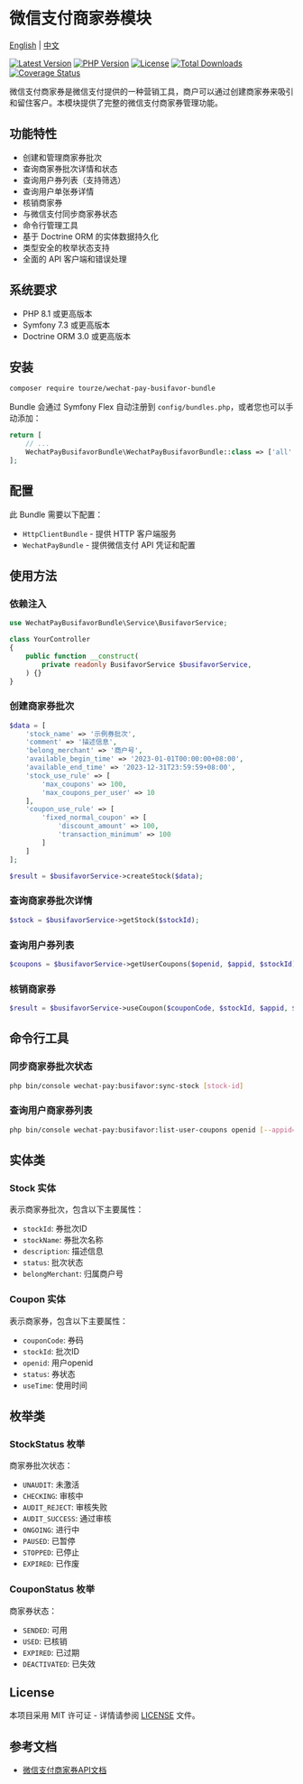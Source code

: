 # 微信支付商家券模块

[English](README.md) | [中文](README.zh-CN.md)

[![Latest Version](https://img.shields.io/packagist/v/tourze/wechat-pay-busifavor-bundle.svg?style=flat-square)](https://packagist.org/packages/tourze/wechat-pay-busifavor-bundle)
[![PHP Version](https://img.shields.io/badge/php-^8.1-blue.svg?style=flat-square)](https://php.net)
[![License](https://img.shields.io/badge/license-MIT-green.svg?style=flat-square)](LICENSE)
[![Total Downloads](https://img.shields.io/packagist/dt/tourze/wechat-pay-busifavor-bundle.svg?style=flat-square)](https://packagist.org/packages/tourze/wechat-pay-busifavor-bundle)
[![Coverage Status](https://img.shields.io/badge/coverage-100%25-brightgreen?style=flat-square)](https://github.com/tourze/wechat-pay-busifavor-bundle)

微信支付商家券是微信支付提供的一种营销工具，商户可以通过创建商家券来吸引和留住客户。本模块提供了完整的微信支付商家券管理功能。

## 功能特性

- 创建和管理商家券批次
- 查询商家券批次详情和状态
- 查询用户券列表（支持筛选）
- 查询用户单张券详情
- 核销商家券
- 与微信支付同步商家券状态
- 命令行管理工具
- 基于 Doctrine ORM 的实体数据持久化
- 类型安全的枚举状态支持
- 全面的 API 客户端和错误处理

## 系统要求

- PHP 8.1 或更高版本
- Symfony 7.3 或更高版本
- Doctrine ORM 3.0 或更高版本

## 安装

```bash
composer require tourze/wechat-pay-busifavor-bundle
```

Bundle 会通过 Symfony Flex 自动注册到 `config/bundles.php`，或者您也可以手动添加：

```php
return [
    // ...
    WechatPayBusifavorBundle\WechatPayBusifavorBundle::class => ['all' => true],
];
```

## 配置

此 Bundle 需要以下配置：
- `HttpClientBundle` - 提供 HTTP 客户端服务
- `WechatPayBundle` - 提供微信支付 API 凭证和配置

## 使用方法

### 依赖注入

```php
use WechatPayBusifavorBundle\Service\BusifavorService;

class YourController
{
    public function __construct(
        private readonly BusifavorService $busifavorService,
    ) {}
}
```

### 创建商家券批次

```php
$data = [
    'stock_name' => '示例券批次',
    'comment' => '描述信息',
    'belong_merchant' => '商户号',
    'available_begin_time' => '2023-01-01T00:00:00+08:00',
    'available_end_time' => '2023-12-31T23:59:59+08:00',
    'stock_use_rule' => [
        'max_coupons' => 100,
        'max_coupons_per_user' => 10
    ],
    'coupon_use_rule' => [
        'fixed_normal_coupon' => [
            'discount_amount' => 100,
            'transaction_minimum' => 100
        ]
    ]
];

$result = $busifavorService->createStock($data);
```

### 查询商家券批次详情

```php
$stock = $busifavorService->getStock($stockId);
```

### 查询用户券列表

```php
$coupons = $busifavorService->getUserCoupons($openid, $appid, $stockId);
```

### 核销商家券

```php
$result = $busifavorService->useCoupon($couponCode, $stockId, $appid, $openid, $useRequestNo);
```

## 命令行工具

### 同步商家券批次状态

```bash
php bin/console wechat-pay:busifavor:sync-stock [stock-id]
```

### 查询用户商家券列表

```bash
php bin/console wechat-pay:busifavor:list-user-coupons openid [--appid=] [--stock-id=] [--status=] [--limit=10] [--offset=0]
```

## 实体类

### Stock 实体

表示商家券批次，包含以下主要属性：

- `stockId`: 券批次ID
- `stockName`: 券批次名称
- `description`: 描述信息
- `status`: 批次状态
- `belongMerchant`: 归属商户号

### Coupon 实体

表示商家券，包含以下主要属性：

- `couponCode`: 券码
- `stockId`: 批次ID
- `openid`: 用户openid
- `status`: 券状态
- `useTime`: 使用时间

## 枚举类

### StockStatus 枚举

商家券批次状态：

- `UNAUDIT`: 未激活
- `CHECKING`: 审核中
- `AUDIT_REJECT`: 审核失败
- `AUDIT_SUCCESS`: 通过审核
- `ONGOING`: 进行中
- `PAUSED`: 已暂停
- `STOPPED`: 已停止
- `EXPIRED`: 已作废

### CouponStatus 枚举

商家券状态：

- `SENDED`: 可用
- `USED`: 已核销
- `EXPIRED`: 已过期
- `DEACTIVATED`: 已失效

## License

本项目采用 MIT 许可证 - 详情请参阅 [LICENSE](LICENSE) 文件。

## 参考文档

- [微信支付商家券API文档](https://pay.weixin.qq.com/wiki/doc/apiv3/apis/chapter9_2_1.shtml)
